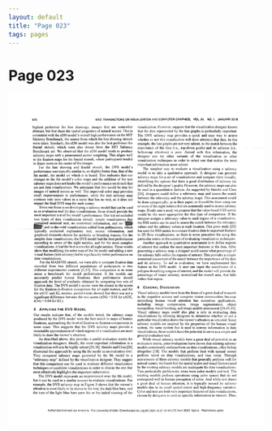 ```yaml
---
layout: default
title: "Page 023"
tags: pages
---
```


# Page 023

<img src="/assets/scans/23.png" alt="Page with chartjunk removed" width="800"/>
